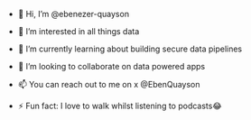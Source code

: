 - 👋 Hi, I’m @ebenezer-quayson
- 👀 I’m interested in all things data
- 🌱 I’m currently learning about building secure data pipelines
- 💞️ I’m looking to collaborate on data powered apps
- 📫 You can reach out to me on x @EbenQuayson

- ⚡ Fun fact: I love to walk whilst listening to podcasts😂

<!---
ebenezer-quayson/ebenezer-quayson is a ✨ special ✨ repository because its `README.md` (this file) appears on your GitHub profile.
You can click the Preview link to take a look at your changes.
--->
